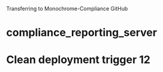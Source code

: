 Transferring to Monochrome-Compliance GitHub

# compliance_reporting_server

# Clean deployment trigger 12
